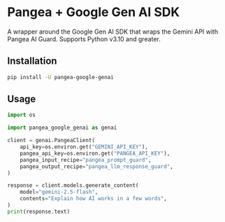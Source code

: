 # Pangea + Google Gen AI SDK

A wrapper around the Google Gen AI SDK that wraps the Gemini API with
Pangea AI Guard. Supports Python v3.10 and greater.

## Installation

```bash
pip install -U pangea-google-genai
```

## Usage

```python
import os

import pangea_google_genai as genai

client = genai.PangeaClient(
    api_key=os.environ.get("GEMINI_API_KEY"),
    pangea_api_key=os.environ.get("PANGEA_API_KEY"),
    pangea_input_recipe="pangea_prompt_guard",
    pangea_output_recipe="pangea_llm_response_guard",
)

response = client.models.generate_content(
    model="gemini-2.5-flash",
    contents="Explain how AI works in a few words",
)
print(response.text)
```
